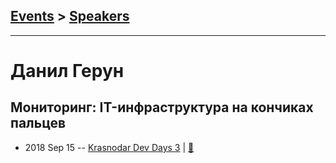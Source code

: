 ## [Events](../README.md) > [Speakers](../speakers.md)
---

# Данил Герун

## Мониторинг: IT-инфраструктура на кончиках пальцев
- 2018 Sep 15 -- [Krasnodar Dev Days 3](https://www.youtube.com/watch?v=2HWMyDPrpVw)  | [:notebook:](https://yadi.sk/i/zL9Q_H-EgorwXw)  
